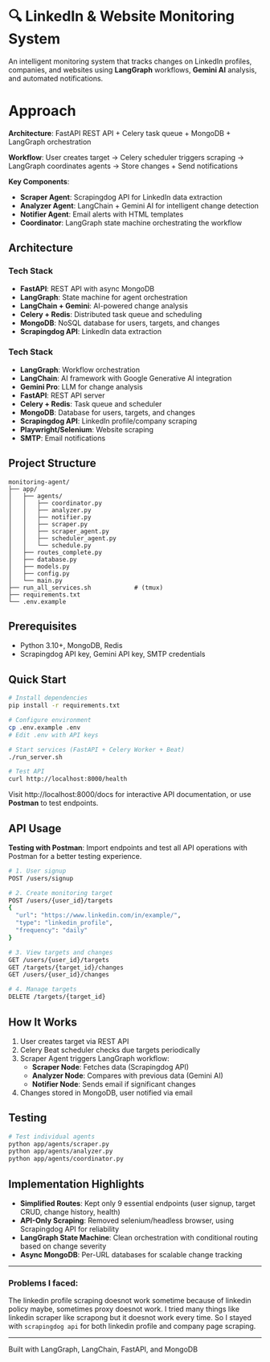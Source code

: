 # 🔍 LinkedIn & Website Monitoring System

An intelligent monitoring system that tracks changes on LinkedIn profiles, companies, and websites using **LangGraph** workflows, **Gemini AI** analysis, and automated notifications.

# Approach

**Architecture**: FastAPI REST API + Celery task queue + MongoDB + LangGraph orchestration

**Workflow**: User creates target → Celery scheduler triggers scraping → LangGraph coordinates agents → Store changes + Send notifications

**Key Components**:
- **Scraper Agent**: Scrapingdog API for LinkedIn data extraction
- **Analyzer Agent**: LangChain + Gemini AI for intelligent change detection
- **Notifier Agent**: Email alerts with HTML templates
- **Coordinator**: LangGraph state machine orchestrating the workflow

## Architecture

### Tech Stack

- **FastAPI**: REST API with async MongoDB
- **LangGraph**: State machine for agent orchestration
- **LangChain + Gemini**: AI-powered change analysis
- **Celery + Redis**: Distributed task queue and scheduling
- **MongoDB**: NoSQL database for users, targets, and changes
- **Scrapingdog API**: LinkedIn data extraction

### Tech Stack

- **LangGraph**: Workflow orchestration
- **LangChain**: AI framework with Google Generative AI integration
- **Gemini Pro**: LLM for change analysis
- **FastAPI**: REST API server
- **Celery + Redis**: Task queue and scheduler
- **MongoDB**: Database for users, targets, and changes
- **Scrapingdog API**: LinkedIn profile/company scraping
- **Playwright/Selenium**: Website scraping
- **SMTP**: Email notifications

## Project Structure

```
monitoring-agent/
├── app/
│   ├── agents/
│   │   ├── coordinator.py         
│   │   ├── analyzer.py            
│   │   ├── notifier.py            
│   │   ├── scraper.py             
│   │   ├── scraper_agent.py       
│   │   ├── scheduler_agent.py     
│   │   └── schedule.py            
│   ├── routes_complete.py         
│   ├── database.py                
│   ├── models.py                  
│   ├── config.py
│   └── main.py                                   
├── run_all_services.sh            # (tmux)
├── requirements.txt               
└── .env.example                   

```
## Prerequisites

- Python 3.10+, MongoDB, Redis
- Scrapingdog API key, Gemini API key, SMTP credentials

## Quick Start

```bash
# Install dependencies
pip install -r requirements.txt

# Configure environment
cp .env.example .env
# Edit .env with API keys

# Start services (FastAPI + Celery Worker + Beat)
./run_server.sh

# Test API
curl http://localhost:8000/health
```

Visit http://localhost:8000/docs for interactive API documentation, or use **Postman** to test endpoints.

## API Usage

**Testing with Postman**: Import endpoints and test all API operations with Postman for a better testing experience.

```bash
# 1. User signup
POST /users/signup

# 2. Create monitoring target
POST /users/{user_id}/targets
{
  "url": "https://www.linkedin.com/in/example/",
  "type": "linkedin_profile",
  "frequency": "daily"
}

# 3. View targets and changes
GET /users/{user_id}/targets
GET /targets/{target_id}/changes
GET /users/{user_id}/changes

# 4. Manage targets
DELETE /targets/{target_id}
```

## How It Works

1. User creates target via REST API
2. Celery Beat scheduler checks due targets periodically
3. Scraper Agent triggers LangGraph workflow:
   - **Scraper Node**: Fetches data (Scrapingdog API)
   - **Analyzer Node**: Compares with previous data (Gemini AI)
   - **Notifier Node**: Sends email if significant changes
4. Changes stored in MongoDB, user notified via email

## Testing

```bash
# Test individual agents
python app/agents/scraper.py
python app/agents/analyzer.py
python app/agents/coordinator.py

```

## Implementation Highlights

- **Simplified Routes**: Kept only 9 essential endpoints (user signup, target CRUD, change history, health)
- **API-Only Scraping**: Removed selenium/headless browser, using Scrapingdog API for reliability
- **LangGraph State Machine**: Clean orchestration with conditional routing based on change severity
- **Async MongoDB**: Per-URL databases for scalable change tracking

---

### Problems I faced:

The linkedin profile scraping doesnot work sometime because of linkedin policy maybe, sometimes proxy doesnot work. I tried many things like linkedin scraper like scrapong but it doesnot work every time. So I stayed with `scrapingdog api` for both linkedin profile and company page scraping.

---

Built with LangGraph, LangChain, FastAPI, and MongoDB
